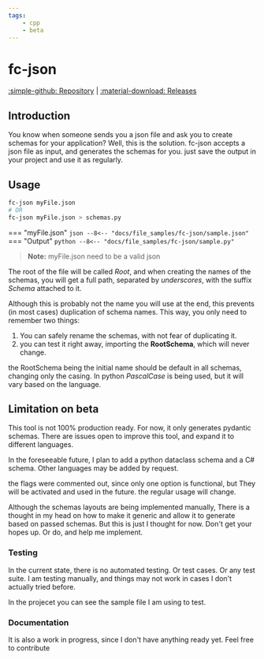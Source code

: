 ```yaml
---
tags:
    - cpp
    - beta
---
```


# fc-json
[:simple-github: Repository](https://github.com/fcrozetta/fc.json) |
[:material-download: Releases](https://github.com/fcrozetta/fc.json/releases/latest)

## Introduction

You know when someone sends you a json file and ask you to create schemas for your application? Well, this is the solution. fc-json accepts a json file as input, and generates the schemas for you. just save the output in your project and use it as regularly.

## Usage

```bash
fc-json myFile.json
# OR
fc-json myFile.json > schemas.py
```
=== "myFile.json"
    ```json
    --8<-- "docs/file_samples/fc-json/sample.json"
    ```
=== "Output"
    ```python
    --8<-- "docs/file_samples/fc-json/sample.py"
    ```

> **Note:** myFile.json need to be a valid json

The root of the file will be called *Root*, and when creating the names of the schemas, you will get a full path, separated by *underscores*, with the suffix *Schema* attached to it.

Although this is probably not the name you will use at the end, this prevents (in most cases) duplication of schema names. This way, you only need to remember two things:

1. You can safely rename the schemas, with not fear of duplicating it.
2. you can test it right away, importing the **RootSchema**, which will never change.

the RootSchema being the initial name should be default in all schemas, changing only the casing. In python *PascalCase* is being used, but it will vary based on the language.

## Limitation on beta
This tool is not 100% production ready. For now, it only generates pydantic schemas. There are issues open to improve this tool, and expand it to different languages.

In the foreseeable future, I plan to add a python dataclass schema and a C# schema. Other languages may be added by request.

the flags were commented out, since only one option is functional, but They will be activated and used in the future. the regular usage will change.

Although the schemas layouts are being implemented manually, There is a thought in my head on how to make it generic and allow it to generate based on passed schemas. But this is just I thought for now. Don't get your hopes up. Or do, and help me implement.

### Testing

In the current state, there is no automated testing. Or test cases. Or any test suite.
I am testing manually, and things may not work in cases I don't actually tried before.

In the projecet you can see the sample file I am using to test.

### Documentation

It is also a work in progress, since I don't have anything ready yet.
Feel free to contribute

